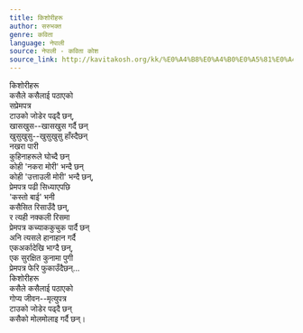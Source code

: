 ```yaml
---
title: किशोरीहरू
author: सरुभक्त
genre: कविता
language: नेपाली
source: नेपाली - कविता कोश
source_link: http://kavitakosh.org/kk/%E0%A4%B8%E0%A4%B0%E0%A5%81%E0%A4%AD%E0%A4%95%E0%A5%8D%E0%A4%A4
---
```


किशोरीहरू  
कसैले कसैलाई पठाएको  
सप्रेमपत्र  
टाउको जोडेर पढ्दै छन्,  
खासखुस--खासखुस गर्दै छन्  
खुसुखुसु--खुसुखुसु हाँस्दैछन्  
नखरा पारी  
कुहिनाहरूले घोच्दै छन्  
कोही 'नकरा मोरी' भन्दै छन्  
कोही 'उत्ताउली मोरी' भन्दै छन्,  
प्रेमपत्र पढी सिध्याएपछि  
'कस्तो बाई' भनी  
कसैसित रिसाउँदै छन्,  
र त्यही नक्कली रिसमा  
प्रेमपत्र कच्याककुचुक पार्दै छन्  
अनि त्यसले हानाहान गर्दै  
एकअर्कादेखि भाग्दै छन्,  
एक सुरक्षित कुनामा पुगी  
प्रेमपत्र फेरि फुकाउँदैछन्...  
किशोरीहरू  
कसैले कसैलाई पठाएको  
गोप्य जीवन--मृत्युपत्र  
टाउको जोडेर पढ्दै छन्  
कसैको मोलमोलाइ गर्दै छन्।
